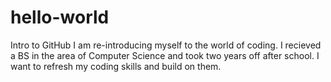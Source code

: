 # hello-world
Intro to GitHub
I am re-introducing myself to the world of coding. I recieved a BS in the area of Computer Science and took two years off after school. I want to refresh my coding skills and build on them.
